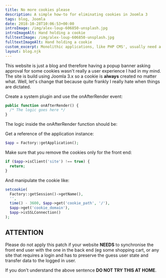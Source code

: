 ```yaml
---
title: No more cookies please
description: A simple how-to for eliminating cookies in Joomla 3
tags: blog, Joomla
date: 2018-10-28T10:06:53+00:00
introImage: /img/alex-loup-606850-unsplash.jpg
introImageAlt: Hand holding a cookie
fulltextImage: /img/alex-loup-606850-unsplash.jpg
fulltextImageAlt: Hand holding a cookie
custom_excerpt: Monolithic applications, like PHP CMS', usually need a way to synchronise the state of the client [browser] with their own, but there are cases that a stateless application will work fine. Let's explore how we can achieve a cookieless Joomla instance
layout: blog.njk
---
```

This website is just a blog and therefore having a popup banner asking approval for some cookies wasn't really a user experience I had in my mind. The site is build using Joomla 3.x so a cookie is **always** created no matter what. Well, let's change that because quite frankly I really hate when things are dictated.

 Create a system plugin and use the onAfterRender event:


```php
public function onAfterRender() {
  /* The logic goes here */
} 
```


The logic inside the onAfterRender function should be:

Get a reference of the application instance:

```php
$app = Factory::getApplication();
```

Make sure that you remove the cookies only for the front end:

```php
if ($app->isClient('site') !== true) { 
  return;
} 
```

And manipulate the cookie like:

```php
setcookie(
  Factory::getSession()->getName(),
  '',
  time() - 3600, $app->get('cookie_path', '/'),
  $app->get('cookie_domain'),
  $app->isSSLConnection()
);
```

ATTENTION
---------

Please do not apply this patch if your website **NEEDS** to synchronise the front end user with the one in the back end (eg some shopping cart, or any site that requires a login and has to preserve the guess user state and transfer data to the logged in user.

If you don't understand the above sentence **DO NOT TRY THIS AT HOME**.
